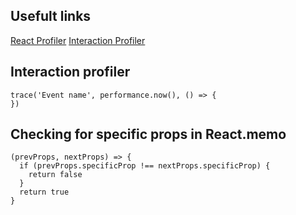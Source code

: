 ## Usefult links

[React Profiler](https://reactjs.org/blog/2018/09/10/introducing-the-react-profiler.html)
[Interaction Profiler](https://gist.github.com/bvaughn/8de925562903afd2e7a12554adcdda16)

## Interaction profiler

```
trace('Event name', performance.now(), () => {
})
```

## Checking for specific props in React.memo

```
(prevProps, nextProps) => {
  if (prevProps.specificProp !== nextProps.specificProp) {
    return false
  }
  return true
}
```